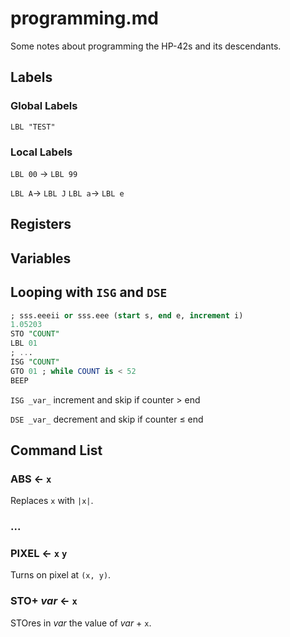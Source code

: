 
# programming.md

Some notes about programming the HP-42s and its descendants.

## Labels

### Global Labels

`LBL "TEST"`

### Local Labels

`LBL 00` → `LBL 99`

`LBL A`→ `LBL J`
`LBL a`→ `LBL e`


## Registers


## Variables


## Looping with `ISG` and `DSE`

```sql
; sss.eeeii or sss.eee (start s, end e, increment i)
1.05203
STO "COUNT"
LBL 01
; ...
ISG "COUNT"
GTO 01 ; while COUNT is < 52
BEEP
```

`ISG _var_` increment and skip if counter > end

`DSE _var_` decrement and skip if counter ≤ end


## Command List

### ABS ← `x`

Replaces `x` with `|x|`.

### ...

### PIXEL ← `x` `y`

Turns on pixel at `(x, y)`.

### STO+ _var_ ← `x`

STOres in _var_ the value of _var_ + `x`.

